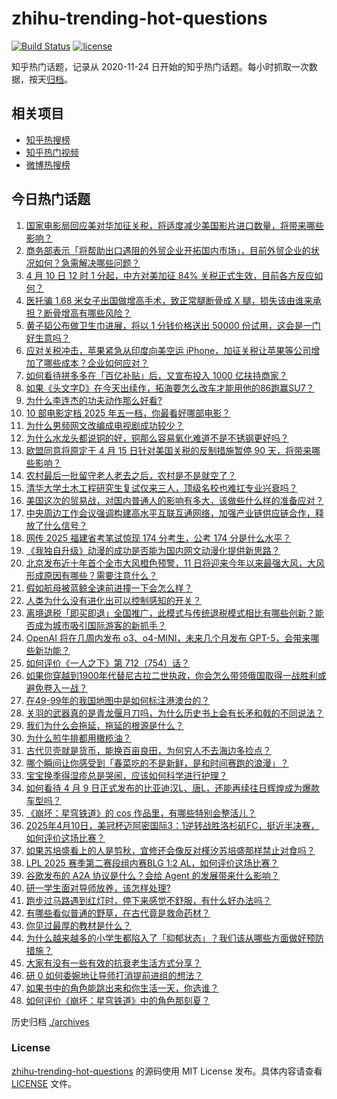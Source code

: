 # zhihu-trending-hot-questions

[![Build Status](https://github.com/justjavac/zhihu-trending-hot-questions/workflows/ci/badge.svg?branch=master)](https://github.com/justjavac/zhihu-trending-hot-questions/actions)
[![license](https://img.shields.io/github/license/justjavac/zhihu-trending-hot-questions)](https://github.com/justjavac/zhihu-trending-hot-questions/blob/master/LICENSE)

知乎热门话题，记录从 2020-11-24
日开始的知乎热门话题。每小时抓取一次数据，按天[归档](./archives)。

## 相关项目

- [知乎热搜榜](https://github.com/justjavac/zhihu-trending-top-search)
- [知乎热门视频](https://github.com/justjavac/zhihu-trending-hot-video)
- [微博热搜榜](https://github.com/justjavac/weibo-trending-hot-search)

## 今日热门话题

<!-- BEGIN -->
<!-- 最后更新时间 Fri Apr 11 2025 05:13:43 GMT+0800 (China Standard Time) -->

1. [国家电影局回应美对华加征关税，将适度减少美国影片进口数量，将带来哪些影响？](https://www.zhihu.com/question/1893729842899411700)
1. [商务部表示「将帮助出口遇阻的外贸企业开拓国内市场」，目前外贸企业的状况如何？急需解决哪些问题？](https://www.zhihu.com/question/1893684131172443400)
1. [4 月 10 日 12 时 1 分起，中方对美加征 84% 关税正式生效，目前各方反应如何？](https://www.zhihu.com/question/1893637479673848000)
1. [医托骗 1.68 米女子出国做增高手术，致正常腿断骨成 X 腿，损失该由谁来承担？断骨增高有哪些风险？](https://www.zhihu.com/question/1893631060744561700)
1. [黄子韬公布做卫生巾进展，将以 1 分钱价格送出 50000 份试用，这会是一门好生意吗？](https://www.zhihu.com/question/1893592441459795200)
1. [应对关税冲击，苹果紧急从印度向美空运 iPhone，加征关税让苹果等公司增加了哪些成本？企业如何应对？](https://www.zhihu.com/question/1892950995429974300)
1. [如何看待拼多多在「百亿补贴」后，又宣布投入 1000 亿扶持商家？](https://www.zhihu.com/question/1893259912991191800)
1. [如果《头文字D》在今天出续作，拓海要怎么改车才能用他的86跑赢SU7？](https://www.zhihu.com/question/14066039716)
1. [为什么李连杰的功夫动作那么好看?](https://www.zhihu.com/question/8737224128)
1. [10 部电影定档 2025 年五一档，你最看好哪部电影？](https://www.zhihu.com/question/1893267085657859300)
1. [为什么男频网文改编成电视剧成功较少？](https://www.zhihu.com/question/656718128)
1. [为什么水龙头都说铜的好，铜那么容易氧化难道不是不锈钢更好吗？](https://www.zhihu.com/question/626308544)
1. [欧盟同意将原定于 4 月 15 日针对美国关税的反制措施暂停 90 天，将带来哪些影响？](https://www.zhihu.com/question/1893735356815337000)
1. [农村最后一批留守老人老去之后，农村是不是就空了？](https://www.zhihu.com/question/367018216)
1. [清华大学土木工程研究生复试仅来三人，顶级名校也难扛专业兴衰吗？](https://www.zhihu.com/question/1893306483485140700)
1. [美国这次的贸易战，对国内普通人的影响有多大，该做些什么样的准备应对？](https://www.zhihu.com/question/1891989198946411800)
1. [中央周边工作会议强调构建高水平互联互通网络，加强产业链供应链合作，释放了什么信号？](https://www.zhihu.com/question/1893334124430848800)
1. [网传 2025 福建省考笔试惊现 174 分考生，公考 174 分是什么水平？](https://www.zhihu.com/question/1891281886837442600)
1. [《我独自升级》动漫的成功是否能为国内网文动漫化提供新思路？](https://www.zhihu.com/question/1890997733415964700)
1. [北京发布近十年首个全市大风橙色预警，11 日将迎来今年以来最强大风，大风形成原因有哪些？需要注意什么？](https://www.zhihu.com/question/1892974057911182300)
1. [假如航母被蓝鲸全速前进撞一下会怎么样？](https://www.zhihu.com/question/549257813)
1. [人类为什么没有进化出可以控制感知的开关？](https://www.zhihu.com/question/14948850830)
1. [离境退税「即买即退」全国推广，此模式与传统退税模式相比有哪些创新？能否成为城市吸引国际游客的新抓手？](https://www.zhihu.com/question/1892978344758338800)
1. [OpenAI 将在几周内发布 o3、o4-MINI，未来几个月发布 GPT-5，会带来哪些新功能？](https://www.zhihu.com/question/1891767371066208500)
1. [如何评价《一人之下》第 712（754）话？](https://www.zhihu.com/question/1893771793212346600)
1. [如果你穿越到1900年代替尼古拉二世执政，你会怎么带领俄国取得一战胜利或避免卷入一战？](https://www.zhihu.com/question/14778458720)
1. [在49-99年的我国地图中是如何标注港澳台的？](https://www.zhihu.com/question/474032293)
1. [关羽的武器真的是青龙偃月刀吗，为什么历史书上会有长矛和戟的不同说法？](https://www.zhihu.com/question/1892526047154652700)
1. [我们为什么会拖延，拖延的根源是什么？](https://www.zhihu.com/question/659472449)
1. [为什么煎牛排都用橄榄油？](https://www.zhihu.com/question/26201331)
1. [古代贝壳就是货币，能换百亩良田，为何穷人不去海边多捡点？](https://www.zhihu.com/question/1892249263213356000)
1. [哪个瞬间让你感受到「春菜吃的不是新鲜，是和时间赛跑的浪漫」？](https://www.zhihu.com/question/15705838276)
1. [宝宝换季得湿疹总是哭闹，应该如何科学进行护理？](https://www.zhihu.com/question/15489907518)
1. [如何看待 4 月 9 日正式发布的比亚迪汉L、唐L，还能再续往日辉煌成为爆款车型吗？](https://www.zhihu.com/question/1893407560498914300)
1. [《崩坏：星穹铁道》的 cos 作品里，有哪些特别会整活儿？](https://www.zhihu.com/question/1892538035217884200)
1. [2025年4月10日，美冠杯迈阿密国际3：1逆转战胜洛杉矶FC，挺近半决赛，如何评价这场比赛？](https://www.zhihu.com/question/1893609017223381200)
1. [如果苏培盛看上的人是剪秋，宜修还会像反对槿汐苏培盛那样禁止对食吗？](https://www.zhihu.com/question/13382656972)
1. [LPL 2025 赛季第二赛段组内赛BLG 1:2 AL，如何评价这场比赛？](https://www.zhihu.com/question/1893740157196273000)
1. [谷歌发布的 A2A 协议是什么？会给 Agent 的发展带来什么影响？](https://www.zhihu.com/question/1893443983843255300)
1. [研一学生面对导师放养，该怎样处理?](https://www.zhihu.com/question/1892899618750198800)
1. [跑步过马路遇到红灯时，停下来感觉不舒服，有什么好办法吗？](https://www.zhihu.com/question/1892860907899577600)
1. [有哪些看似普通的野草，在古代竟是救命药材？](https://www.zhihu.com/question/1888635188180935700)
1. [你见过最厚的教材是什么？](https://www.zhihu.com/question/657222062)
1. [为什么越来越多的小学生都陷入了「抑郁状态」？我们该从哪些方面做好预防措施？](https://www.zhihu.com/question/1888898691164788000)
1. [大家有没有一些有效的抗衰老生活方式分享？](https://www.zhihu.com/question/1890720213001013000)
1. [研 0 如何委婉地让导师打消提前进组的想法？](https://www.zhihu.com/question/1893058055278687200)
1. [如果书中的角色能跳出来和你生活一天，你选谁？](https://www.zhihu.com/question/1892362132269523700)
1. [如何评价《崩坏：星穹铁道》中的角色那刻夏？](https://www.zhihu.com/question/1893453099936502000)

<!-- END -->

历史归档 [./archives](./archives)

### License

[zhihu-trending-hot-questions](https://github.com/justjavac/zhihu-trending-hot-questions)
的源码使用 MIT License 发布。具体内容请查看 [LICENSE](./LICENSE) 文件。
